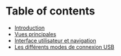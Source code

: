 # Table of contents

* [Introduction](README.md)
* [Vues principales](vues-principales.md)
* [Interface utilisateur et navigation](interface-utilisateur-et-navigation.md)
* [Les différents modes de connexion USB](les-differents-modes-de-connexion-usb.md)
